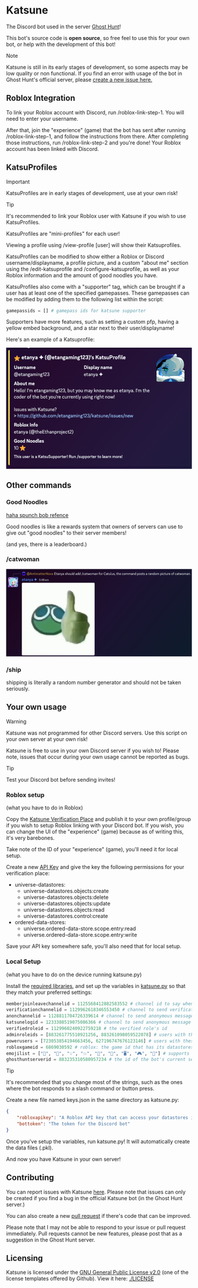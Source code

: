 # Katsune

The Discord bot used in the server [Ghost Hunt](https://discord.gg/CpsCCqSAmq "The invite to the Discord Server")!

This bot's source code is **open source**, so free feel to use this for your own bot, or help with the development of this bot!

> [!NOTE]
> Katsune is still in its early stages of development, so some aspects may be low quality or non functional. If you find an error with usage of the bot in Ghost Hunt's official server, please [create a new issue here.](https://github.com/etangaming123/katsune/issues/new "Issue creation page")

## Roblox Integration

To link your Roblox account with Discord, run /roblox-link-step-1. You will need to enter your username.

After that, join the "experience" (game) that the bot has sent after running /roblox-link-step-1, and follow the instructions from there. After completing those instructions, run /roblox-link-step-2 and you're done! Your Roblox account has been linked with Discord.

## KatsuProfiles

> [!IMPORTANT]
> KatsuProfiles are in early stages of development, use at your own risk!

> [!TIP]
> It's recommended to link your Roblox user with Katsune if you wish to use KatsuProfiles.

KatsuProfiles are "mini-profiles" for each user!

Viewing a profile using /view-profile [user] will show their Katsuprofiles.

KatsuProfiles can be modified to show either a Roblox or Discord username/displayname, a profile picture, and a custom "about me" section using the /edit-katsuprofile and /configure-katsuprofile, as well as your Roblox information and the amount of good noodles you have.

KatsuProfiles also come with a "supporter" tag, which can be brought if a user has at least one of the specified gamepasses. These gamepasses can be modified by adding them to the following list within the script:

```python
gamepassids = [] # gamepass ids for katsune supporter
```

Supporters have more features, such as setting a custom pfp, having a yellow embed background, and a star next to their user/displayname!

Here's an example of a Katsuprofile:

![my katsuprofile in ghost hunt's server](https://raw.githubusercontent.com/etangaming123/katsune/refs/heads/main/docs/katsuprofile.png)

## Other commands

### Good Noodles

[haha spunch bob refence](https://www.youtube.com/watch?v=RqkwI-ucNc4)

Good noodles is like a rewards system that owners of servers can use to give out "good noodles" to their server members!

(and yes, there is a leaderboard.)

### /catwoman

![a screenshot](https://raw.githubusercontent.com/etangaming123/katsune/refs/heads/main/docs/thatonescreenshot.png)

### /ship

shipping is literally a random number generator and should not be taken seriously.

## Your own usage

> [!WARNING]
> Katsune was not programmed for other Discord servers. Use this script on your own server at your own risk!

Katsune is free to use in your own Discord server if you wish to! Please note, issues that occur during your own usage cannot be reported as bugs.

> [!TIP]
> Test your Discord bot before sending invites!

### Roblox setup

(what you have to do in Roblox)

Copy the [Katsune Verification Place](https://www.roblox.com/games/140030248253073/Katsune-Verification-Place "The Roblox experience used to link Roblox accounts with Discord") and publish it to your own profile/group if you wish to setup Roblox linking with your Discord bot. If you wish, you can change the UI of the "experience" (game) because as of writing this, it's very barebones.

Take note of the ID of your "experience" (game), you'll need it for local setup.

Create a new [API Key](https://create.roblox.com/dashboard/credentials?activeTab=ApiKeysTab "Roblox API key management") and give the key the following permissions for your verification place:

* universe-datastores:
  * universe-datastores.objects:create
  * universe-datastores.objects:delete
  * universe-datastores.objects:update
  * universe-datastores.objects:read
  * universe-datastores.control:create
* ordered-data-stores:
  * universe.ordered-data-store.scope.entry:read
  * universe.ordered-data-store.scope.entry:write

Save your API key somewhere safe, you'll also need that for local setup.

### Local Setup

(what you have to do on the device running katsune.py)

Install the [required libraries](requirements.txt "requirements.txt file for pip"), and set up the variables in [katsune.py](katsune.py "The Python script used to host the bot, what else?") so that they match your preferred settings:

```python
memberjoinleavechannelid = 1125568412882583552 # channel id to say when a user leaves or joins
verificationchannelid = 1129962618346553450 # channel to send verification confirmation message
anonchannelid = 1128811704726339614 # channel to send anonymous messages
katsunelogid = 1233388519075086366 # channel to send anonymous message reports, etc
verifiedroleid = 1129960240922759218 # the verified role's id
adminroleids = [883261775510921256, 883261098059522078] # users with these role ids gain specific permisions
powerusers = [723053854194663456, 627196747676123146] # users with these ids gain even more perms, but do not have the same perms as the above
robloxgameid = 6869030592 # roblox: the game id that has its datastores linked or smth
emojilist = ["👻", "💸", "💡", "💥", "🍬", "🤖", "🖥️", "🎮", "🔨"] # supports any string
ghosthuntserverid = 883235310580957234 # the id of the bot's current server
```

> [!TIP]
> It's recommended that you change most of the strings, such as the ones where the bot responds to a slash command or button press.

Create a new file named keys.json in the same directory as katsune.py:

```json
{
    "robloxapikey": "A Roblox API key that can access your datastores in Roblox",
    "bottoken": "The token for the Discord bot"
}
```

Once you've setup the variables, run katsune.py! It will automatically create the data files (.pkl).

And now you have Katsune in your own server!

## Contributing

You can report issues with Katsune [here](https://github.com/etangaming123/katsune/issues/new). Please note that issues can only be created if you find a bug in the official Katsune bot (in the Ghost Hunt server.)

You can also create a new [pull request](https://github.com/etangaming123/katsune/pulls) if there's code that can be improved.

Please note that I may not be able to respond to your issue or pull request immediately. Pull requests cannot be new features, please post that as a suggestion in the Ghost Hunt server.

## Licensing

Katsune is licensed under the [GNU General Public License v2.0](LICENSE "License") (one of the license templates offered by Github). View it here: [./LICENSE](./LICENSE)
